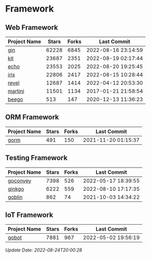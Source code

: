 # Framework

## Web Framework
| Project Name | Stars | Forks | Last Commit |
| ------------ | ----- | ----- | ----------- |
| [gin](https://github.com/gin-gonic/gin) | 62228 | 6845 | 2022-08-16 23:14:59 |
| [kit](https://github.com/go-kit/kit) | 23687 | 2351 | 2022-08-19 02:17:44 |
| [echo](https://github.com/labstack/echo) | 23553 | 2025 | 2022-08-20 19:25:45 |
| [iris](https://github.com/kataras/iris) | 22806 | 2417 | 2022-08-15 10:28:44 |
| [revel](https://github.com/revel/revel) | 12687 | 1414 | 2022-04-12 20:53:30 |
| [martini](https://github.com/go-martini/martini) | 11501 | 1134 | 2017-01-21 21:58:54 |
| [beego](https://github.com/astaxie/beego) | 513 | 147 | 2020-12-13 11:36:23 |

## ORM Framework
| Project Name | Stars | Forks | Last Commit |
| ------------ | ----- | ----- | ----------- |
| [gorm](https://github.com/jinzhu/gorm) | 491 | 150 | 2021-11-20 01:15:37 |

## Testing Framework
| Project Name | Stars | Forks | Last Commit |
| ------------ | ----- | ----- | ----------- |
| [goconvey](https://github.com/smartystreets/goconvey) | 7398 | 526 | 2022-05-17 18:39:55 |
| [ginkgo](https://github.com/onsi/ginkgo) | 6222 | 559 | 2022-08-10 17:17:35 |
| [goblin](https://github.com/franela/goblin) | 862 | 74 | 2021-10-03 14:34:22 |

## IoT Framework
| Project Name | Stars | Forks | Last Commit |
| ------------ | ----- | ----- | ----------- |
| [gobot](https://github.com/hybridgroup/gobot) | 7881 | 967 | 2022-05-02 19:56:19 |

*Update Date: 2022-08-24T20:00:28*